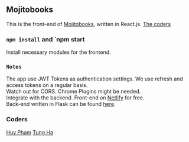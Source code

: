 ## Mojitobooks

This is the front-end of [Mojitobooks](https://mojitobooks.com), written in React.js. [The coders](https://github.com/orgs/Duomigo/people)

### `npm install` and `npm start

Install necessary modules for the frontend.

### `Notes`

The app use JWT Tokens as authentication settings. We use refresh and access tokens on a regular basis.<br>
Watch out for CORS. Chrome Plugins might be needed.<br>
Integrate with the backend. Front-end on [Netlify](https://netlify.com) for free.<br>
Back-end written in Flask can be found [here](https://github.com/duomigo/mojitobooks-backend).

### Coders
[Huy Pham](https://mojitobooks.com/u/huy)
[Tung Ha](https://mojitobooks.com/u/duytungha)